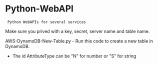 # Python-WebAPI
     Python WebAPIs for several services
Make sure you prived with a key, secret, server name and table name.

AWS-DynamoDB-New-Table.py - Run this code to create a new table in DynamoDB.
* The id AttributeType can be "N" for number or "S" for string



